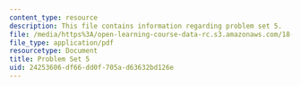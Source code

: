 ```yaml
---
content_type: resource
description: This file contains information regarding problem set 5.
file: /media/https%3A/open-learning-course-data-rc.s3.amazonaws.com/18-353j-nonlinear-dynamics-i-chaos-fall-2012/24253606df66dd0f705ad63632bd126e_MIT18_353JF12_pset5.pdf
file_type: application/pdf
resourcetype: Document
title: Problem Set 5
uid: 24253606-df66-dd0f-705a-d63632bd126e
---
```

